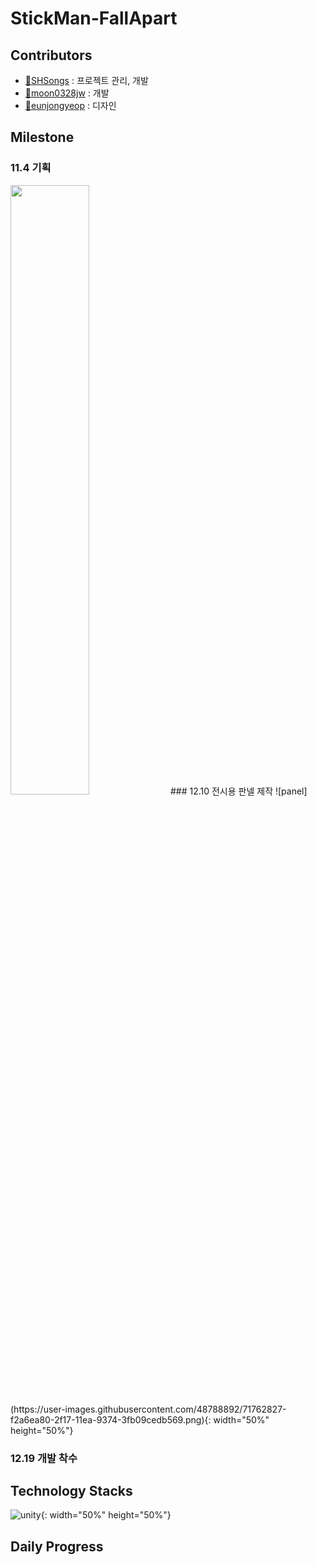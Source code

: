 # StickMan-FallApart


## Contributors

- [🔗SHSongs](https://github.com/SHSongs) : 프로젝트 관리, 개발
- [🔗moon0328jw](https://github.com/moon0328jw) : 개발
- [🔗eunjongyeop](https://github.com/eunjongyeop) : 디자인


## Milestone 

### 11.4 기획
<img src="https://user-images.githubusercontent.com/48788892/71762852-431e4800-2f18-11ea-9b6e-e03376a64138.png" width="50%" height="50%">
### 12.10 전시용 판넬 제작
![panel](https://user-images.githubusercontent.com/48788892/71762827-f2a6ea80-2f17-11ea-9374-3fb09cedb569.png){: width="50%" height="50%"}

### 12.19 개발 착수

## Technology Stacks
![unity](https://user-images.githubusercontent.com/48788892/71762840-26821000-2f18-11ea-8523-3765e20e71ea.png){: width="50%" height="50%"}


## Daily Progress

